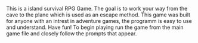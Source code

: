 This is a island survival RPG Game. The goal is to work your way from the cave to the plane which is used as an escape method.
This game was built for anyone with an intrest in adventure games, the programm is easy to use and understand. Have fun!
To begin playing run the game from the main game file and closely follow the prompts that appear.
